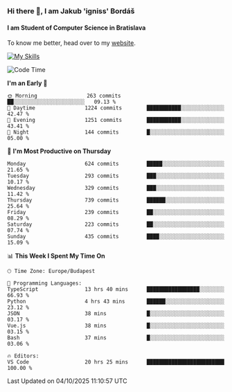 ### Hi there 👋, I am Jakub 'igniss' Bordáš

#### I am Student of Computer Science in Bratislava
To know me better, head over to my [website](https://bordas.sk).

[![My Skills](https://skillicons.dev/icons?i=js,typescript,html,css,figma,svelte,vue,next,postgresql,nest,express,nodejs)](https://bordas.sk)


<!--START_SECTION:waka-->
![Code Time](http://img.shields.io/badge/Code%20Time-2%2C166%20hrs%2011%20mins-blue)

**I'm an Early 🐤** 

```text
🌞 Morning                263 commits         ██░░░░░░░░░░░░░░░░░░░░░░░   09.13 % 
🌆 Daytime                1224 commits        ███████████░░░░░░░░░░░░░░   42.47 % 
🌃 Evening                1251 commits        ███████████░░░░░░░░░░░░░░   43.41 % 
🌙 Night                  144 commits         █░░░░░░░░░░░░░░░░░░░░░░░░   05.00 % 
```
📅 **I'm Most Productive on Thursday** 

```text
Monday                   624 commits         █████░░░░░░░░░░░░░░░░░░░░   21.65 % 
Tuesday                  293 commits         ███░░░░░░░░░░░░░░░░░░░░░░   10.17 % 
Wednesday                329 commits         ███░░░░░░░░░░░░░░░░░░░░░░   11.42 % 
Thursday                 739 commits         ██████░░░░░░░░░░░░░░░░░░░   25.64 % 
Friday                   239 commits         ██░░░░░░░░░░░░░░░░░░░░░░░   08.29 % 
Saturday                 223 commits         ██░░░░░░░░░░░░░░░░░░░░░░░   07.74 % 
Sunday                   435 commits         ████░░░░░░░░░░░░░░░░░░░░░   15.09 % 
```


📊 **This Week I Spent My Time On** 

```text
🕑︎ Time Zone: Europe/Budapest

💬 Programming Languages: 
TypeScript               13 hrs 40 mins      █████████████████░░░░░░░░   66.93 % 
Python                   4 hrs 43 mins       ██████░░░░░░░░░░░░░░░░░░░   23.12 % 
JSON                     38 mins             █░░░░░░░░░░░░░░░░░░░░░░░░   03.17 % 
Vue.js                   38 mins             █░░░░░░░░░░░░░░░░░░░░░░░░   03.15 % 
Bash                     37 mins             █░░░░░░░░░░░░░░░░░░░░░░░░   03.06 % 

🔥 Editors: 
VS Code                  20 hrs 25 mins      █████████████████████████   100.00 % 
```


 Last Updated on 04/10/2025 11:10:57 UTC
<!--END_SECTION:waka-->
